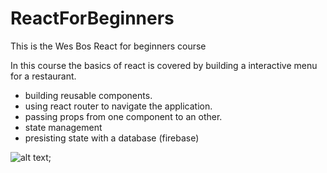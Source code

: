 # ReactForBeginners
This is the Wes Bos React for beginners course

In this course the basics of react is covered by building a interactive menu for a restaurant.
- building reusable components. 
- using react router to navigate the application. 
- passing props from one component to an other. 
- state management 
- presisting state with a database (firebase) 

![alt text]("./catch-of-the-day/images/screenshot.PNG);